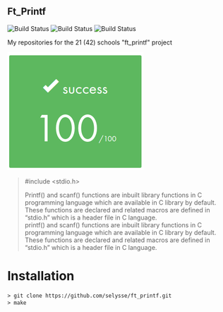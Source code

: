 ## Ft_Printf

![Build Status](https://img.shields.io/github/license/selysse/ft_printf?style=plastic)
![Build Status](https://img.shields.io/github/languages/code-size/selysse/ft_printf?style=plastic)
![Build Status](https://img.shields.io/github/last-commit/selysse/ft_printf?style=plastic)

My repositories for the 21 (42) schools "ft_printf" project

![GitHub Logo](/png/result.png)


> #include <stdio.h>  
>  
> Printf() and scanf() functions are inbuilt library functions in C programming language which are available in C library by default.   
> These functions are declared and related macros are defined in “stdio.h” which is a header file in C language.  
> printf() and scanf() functions are inbuilt library functions in C programming language which are available in C library by default.   
> These functions are declared and related macros are defined in “stdio.h” which is a header file in C language.   

# Installation
```
> git clone https://github.com/selysse/ft_printf.git  
> make  
```
